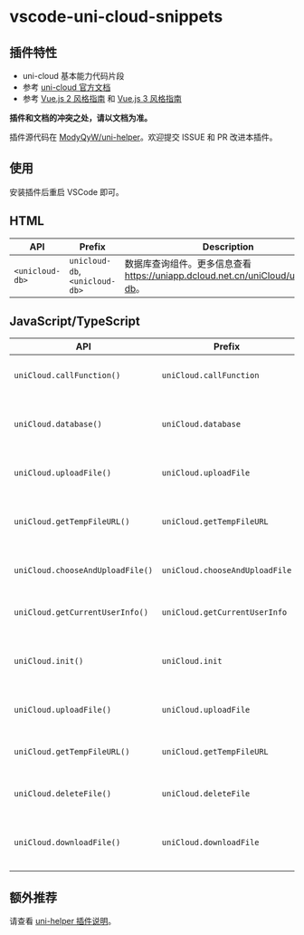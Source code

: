 # vscode-uni-cloud-snippets

## 插件特性

- uni-cloud 基本能力代码片段
- 参考 [uni-cloud 官方文档](https://uniapp.dcloud.net.cn/uniCloud/)
- 参考 [Vue.js 2 风格指南](https://v2.vuejs.org/v2/style-guide/) 和 [Vue.js 3 风格指南](https://vuejs.org/style-guide/)

**插件和文档的冲突之处，请以文档为准。**

插件源代码在 [ModyQyW/uni-helper](https://github.com/ModyQyW/uni-helper)。欢迎提交 ISSUE 和 PR 改进本插件。

## 使用

安装插件后重启 VSCode 即可。

## HTML

|API|Prefix|Description|
|-|-|-|
|`<unicloud-db>`|`unicloud-db`, `<unicloud-db>`|数据库查询组件。更多信息查看 <https://uniapp.dcloud.net.cn/uniCloud/unicloud-db>。|

## JavaScript/TypeScript

|API|Prefix|Description|
|-|-|-|
|`uniCloud.callFunction()`|`uniCloud.callFunction`|uniCloud 客户端调用云函数。更多信息查看 <https://uniapp.dcloud.net.cn/uniCloud/client-sdk>。|
|`uniCloud.database()`|`uniCloud.database`|uniCloud 客户端访问云数据库，获取云数据库对象引用。更多信息查看 <https://uniapp.dcloud.net.cn/uniCloud/client-sdk>。|
|`uniCloud.uploadFile()`|`uniCloud.uploadFile`|uniCloud 客户端上传文件到云存储。更多信息查看 <https://uniapp.dcloud.net.cn/uniCloud/client-sdk>。|
|`uniCloud.getTempFileURL()`|`uniCloud.getTempFileURL`|uniCloud 客户端获取云存储文件的临时路径。更多信息查看 <https://uniapp.dcloud.net.cn/uniCloud/client-sdk>。|
|`uniCloud.chooseAndUploadFile()`|`uniCloud.chooseAndUploadFile`|uniCloud 客户端选择文件并上传。更多信息查看 <https://uniapp.dcloud.net.cn/uniCloud/client-sdk>。|
|`uniCloud.getCurrentUserInfo()`|`uniCloud.getCurrentUserInfo`|uniCloud 客户端获取当前用户信息。更多信息查看 <https://uniapp.dcloud.net.cn/uniCloud/client-sdk>。|
|`uniCloud.init()`|`uniCloud.init`|uniCloud 客户端同时使用多个服务空间时初始化额外服务空间。更多信息查看 <https://uniapp.dcloud.net.cn/uniCloud/client-sdk>。|
|`uniCloud.uploadFile()`|`uniCloud.uploadFile`|uniCloud 云函数上传文件到云存储。更多信息查看 <https://uniapp.dcloud.io/uniCloud/storage?id=%e4%ba%91%e5%87%bd%e6%95%b0api>。|
|`uniCloud.getTempFileURL()`|`uniCloud.getTempFileURL`|uniCloud 云函数获取文件下载链接。更多信息查看 <https://uniapp.dcloud.io/uniCloud/storage?id=%e4%ba%91%e5%87%bd%e6%95%b0api>。|
|`uniCloud.deleteFile()`|`uniCloud.deleteFile`|uniCloud 云函数删除云存储文件。更多信息查看 <https://uniapp.dcloud.io/uniCloud/storage?id=%e4%ba%91%e5%87%bd%e6%95%b0api>。|
|`uniCloud.downloadFile()`|`uniCloud.downloadFile`|uniCloud 云函数下载已上传至云开发的文件至本地。更多信息查看 <https://uniapp.dcloud.io/uniCloud/storage?id=%e4%ba%91%e5%87%bd%e6%95%b0api>。|

## 额外推荐

请查看 [uni-helper 插件说明](https://marketplace.visualstudio.com/items?itemName=ModyQyW.vscode-uni-helper)。
